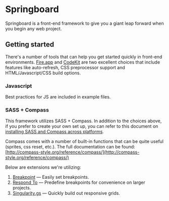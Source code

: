 # Springboard

Springboard is a front-end framework to give you a giant leap forward when you begin any web project.

## Getting started

There's a number of tools that can help you get started quickly in front-end environments. [Fire.app](http://fireapp.handlino.com/) and [CodeKit](http://incident57.com/codekit/) are two excellent choices that include features like auto-refresh, CSS preprocessor support and HTML/Javascript/CSS build options.

### Javascript

Best practices for JS are included in example files.

### SASS + Compass

This framework utilizes SASS + Compass. In addition to the choices above, if you prefer to create your own set up, you can refer to this document on [installing SASS and Compass across platforms](http://snugug.com/musings/installing-sass-and-compass-across-all-platform).

Compass comes with a number of built-in functions that can be quite useful (sprites, css reset, etc.). The full documentation can be found: [http://compass-style.org/reference/compass/](http://compass-style.org/reference/compass/)

Below are extensions we're utilizing:

1. [Breakpoint](http://breakpoint-sass.com/#get_started) — Easily set breakpoints.
2. [Respond To](https://github.com/Snugug/respond-to) — Predefine breakpoints for convenience on larger projects.
3. [Singularity.gs](https://github.com/Team-Sass/Singularity) — Quickly build out responsive grids.